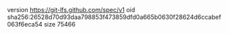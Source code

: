 version https://git-lfs.github.com/spec/v1
oid sha256:26528d70d93daa798853f473859dfd0a665b0630f28624d6ccabef063f6eca54
size 75466
